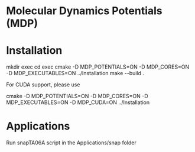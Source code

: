 # Molecular Dynamics Potentials (MDP)

# Installation

mkdir exec
cd exec
cmake -D MDP_POTENTIALS=ON -D MDP_CORES=ON -D MDP_EXECUTABLES=ON ../Installation 
make --build .

For CUDA support, please use 

cmake -D MDP_POTENTIALS=ON -D MDP_CORES=ON -D MDP_EXECUTABLES=ON -D MDP_CUDA=ON  ../Installation  

# Applications

Run snapTA06A script in the Applications/snap folder 
